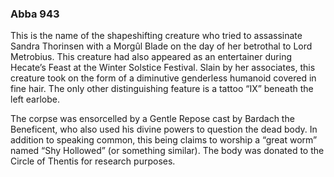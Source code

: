 ### **Abba 943**

This is the name of the shapeshifting creature who tried to assassinate Sandra Thorinsen with a Morgûl Blade on the day of her betrothal to Lord Metrobius. This creature had also appeared as an entertainer during Hecate’s Feast at the Winter Solstice Festival. Slain by her associates, this creature took on the form of a diminutive genderless humanoid covered in fine hair. The only other distinguishing feature is a tattoo “IX” beneath the left earlobe.

The corpse was ensorcelled by a Gentle Repose cast by Bardach the Beneficent, who also used his divine powers to question the dead body. In addition to speaking common, this being claims to worship a “great worm” named “Shy Hollowed” \(or something similar\). The body was donated to the Circle of Thentis for research purposes.


